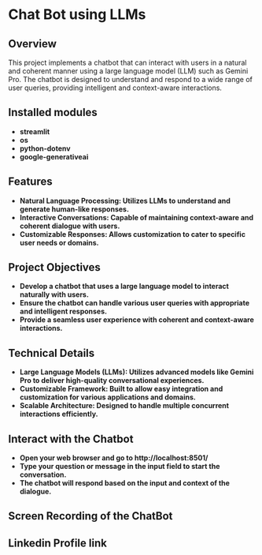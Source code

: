 # Chat Bot using LLMs

## Overview
This project implements a chatbot that can interact with users in a natural and coherent manner using a large language model (LLM) such as Gemini Pro. The chatbot is designed to understand and respond to a wide range of user queries, providing intelligent and context-aware interactions.

## Installed modules 
- **streamlit**
- **os**
- **python-dotenv**
- **google-generativeai**

## Features
- **Natural Language Processing: Utilizes LLMs to understand and generate human-like responses.**
- **Interactive Conversations: Capable of maintaining context-aware and coherent dialogue with users.**
- **Customizable Responses: Allows customization to cater to specific user needs or domains.**

## Project Objectives
- **Develop a chatbot that uses a large language model to interact naturally with users.**
- **Ensure the chatbot can handle various user queries with appropriate and intelligent responses.**
- **Provide a seamless user experience with coherent and context-aware interactions.**

## Technical Details
- **Large Language Models (LLMs): Utilizes advanced models like Gemini Pro to deliver high-quality conversational experiences.**
- **Customizable Framework: Built to allow easy integration and customization for various applications and domains.**
- **Scalable Architecture: Designed to handle multiple concurrent interactions efficiently.**

## Interact with the Chatbot
- **Open your web browser and go to http://localhost:8501/**
- **Type your question or message in the input field to start the conversation.**
- **The chatbot will respond based on the input and context of the dialogue.**

## Screen Recording of the ChatBot


## Linkedin Profile link 




